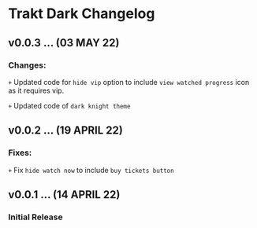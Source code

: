 # Trakt Dark Changelog

## v0.0.3 ... (03 MAY 22)

### Changes:
`+` Updated code for `hide vip` option to include `view watched progress` icon as it requires vip.

`+` Updated code of `dark knight theme`

## v0.0.2 ... (19 APRIL 22)

### Fixes:
`+` Fix `hide watch now` to include `buy tickets button`

## v0.0.1 ... (14 APRIL 22)

### Initial Release
